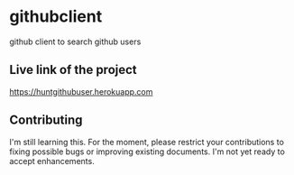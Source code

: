 # githubclient
github client to search github users

Live link of the project
------------------------
https://huntgithubuser.herokuapp.com

Contributing
------------

I'm still learning this. For the moment, please restrict your contributions to fixing possible bugs
or improving existing documents. I'm not yet ready to accept enhancements.
